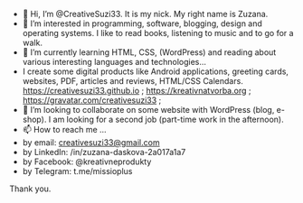 - 👋 Hi, I’m @CreativeSuzi33. It is my nick. My right name is Zuzana.
- 👀 I’m interested in programming, software, blogging, design and operating systems. I like to read books, listening to music and to go for a walk.
- 🌱 I’m currently learning HTML, CSS, (WordPress) and reading about various interesting languages and technologies...
- I create some digital products like Android applications, greeting cards, websites, PDF, articles and reviews, HTML/CSS Calendars.
https://creativesuzi33.github.io ;
https://kreativnatvorba.org ;
https://gravatar.com/creativesuzi33 ;
- 💞️ I’m looking to collaborate on some website with WordPress (blog, e-shop). I am looking for a second job (part-time work in the afternoon).
- 📫 How to reach me ... 
- by email: creativesuzi33@gmail.com
- by LinkedIn: /in/zuzana-daskova-2a017a1a7
- by Facebook: @kreativneprodukty
- by Telegram: t.me/missioplus


<!---
CreativeSuzi33/CreativeSuzi33 is a ✨ special ✨ repository because its `README.md` (this file) appears on your GitHub profile.
You can click the Preview link to take a look at your changes.
--->
Thank you.
